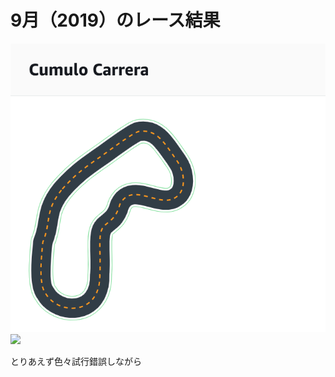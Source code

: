 # 9月（2019）のレース結果


![コース](https://github.com/shigefumi0914/DeepRacer/blob/master/Image/Course_Sep.png "9月のコース")
<img src="hhttps://github.com/shigefumi0914/DeepRacer/blob/master/Image/Course_Sep.png" width=50%>

とりあえず色々試行錯誤しながら
